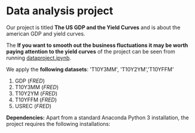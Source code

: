 # Data analysis project

Our project is titled **The US GDP and the Yield Curves** and is about the american GDP and yield curves.

The **If you want to smooth out the business fluctuations it may be worth paying attention to the yield curves** of the project can be seen from running [dataproject.ipynb](dataproject.ipynb).

We apply the **following datasets**:
'T10Y3MM', 'T10Y2YM','T10YFFM'
1. GDP (*FRED*) 
1. T10Y3MM (*FRED*)
1. T10Y2YM (*FRED*) 
1. T10YFFM (*FRED*)
1. USREC (*FRED*) 


**Dependencies:** Apart from a standard Anaconda Python 3 installation, the project requires the following installations:
